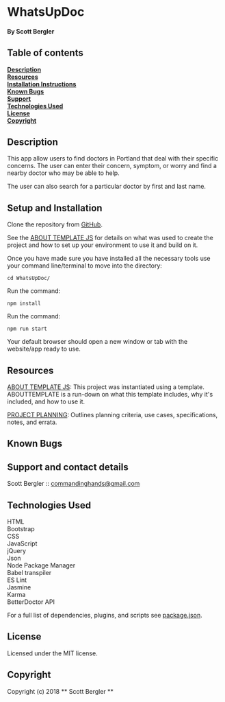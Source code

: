# WhatsUpDoc

#### By Scott Bergler

## Table of contents

**[Description](#description)**<br>
**[Resources](#resources)**<br>
**[Installation Instructions](#setup-and-installation)**<br>
**[Known Bugs](#known-bugs)**<br>
**[Support](#support-and-contact-details)**<br>
**[Technologies Used](#technologies-used)**<br>
**[License](#license)**<br>
**[Copyright](#copyright)**<br>

## Description
This app allow users to find doctors in Portland that deal with their specific concerns. The user can enter their concern, symptom, or worry and find a nearby doctor who may be able to help.

The user can also search for a particular doctor by first and last name.

## Setup and Installation
Clone the repository from [GitHub](https://github.com/skillitzimberg/WhatsUpDoc).  

See the [ABOUT TEMPLATE JS](./ABOUTTEMPLATE.md) for details on what was used to create the project and how to set up your environment to use it and build on it.


Once you have made sure you have installed all the necessary tools use your command line/terminal to move into the directory:
```
cd WhatsUpDoc/
```
Run the command:
```
npm install
```

Run the command:
```
npm run start
```
Your default browser should open a new window or tab with the website/app ready to use.  

## Resources
[ABOUT TEMPLATE JS](./ABOUTTEMPLATE.md): This project was instantiated using a template. ABOUTTEMPLATE is a run-down on what this template includes, why it's included, and how to use it.

[PROJECT PLANNING](./PLANNING.md): Outlines planning criteria, use cases, specifications, notes, and errata.

## Known Bugs

## Support and contact details
Scott Bergler :: commandinghands@gmail.com

## Technologies Used
HTML  
Bootstrap  
CSS  
JavaScript  
jQuery  
Json  
Node Package Manager  
Babel transpiler  
ES Lint  
Jasmine  
Karma  
BetterDoctor API  

For a full list of dependencies, plugins, and scripts see [package.json](./package.json).

## License
Licensed under the MIT license.

## Copyright
Copyright (c) 2018 ** Scott Bergler **
